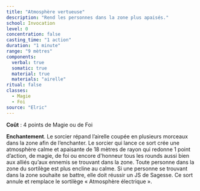 ```yaml
---
title: "Atmosphère vertueuse"
description: "Rend les personnes dans la zone plus apaisés."
school: Invocation
level: 0
concentration: false
casting_time: "1 action"
duration: "1 minute"
range: "9 mètres"
components:
  verbal: true
  somatic: true
  material: true
  materials: "airelle"
ritual: false
classes:
  - Magie
  - Foi
source: "Elric"
---
```

**Coût** : 4 points de Magie ou de Foi  

**Enchantement**. Le sorcier répand l’airelle coupée en plusieurs morceaux dans la zone afin de l’enchanter. Le sorcier qui lance ce sort crée une atmosphère calme et apaisante de 18 mètres de rayon qui redonne 1 point d’action, de magie, de foi ou encore d'honneur tous les rounds aussi bien aux alliés qu’aux ennemis se trouvant dans la zone. Toute personne dans la zone du sortilège est plus encline au calme. Si une personne se trouvant dans la zone souhaite se battre, elle doit réussir un JS de Sagesse. Ce sort annule et remplace le sortilège « Atmosphère électrique ».  
